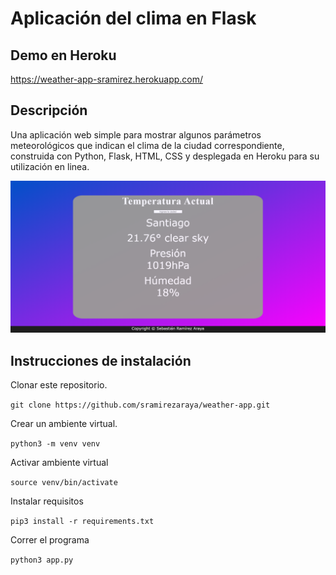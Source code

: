 # Aplicación del clima en Flask

## Demo en Heroku

https://weather-app-sramirez.herokuapp.com/

## Descripción 

Una aplicación web simple para mostrar algunos parámetros meteorológicos que indican el clima de la ciudad correspondiente, construida con Python, Flask, HTML, CSS y desplegada en Heroku para su utilización en linea. 

<img src="https://github.com/sramirezaraya/weather-app/blob/main/static/styles/ejemplo.PNG">

## Instrucciones de instalación

Clonar este repositorio. 

`git clone https://github.com/sramirezaraya/weather-app.git`

Crear un ambiente virtual.

`python3 -m venv venv`

Activar ambiente virtual

`source venv/bin/activate`

Instalar requisitos

`pip3 install -r requirements.txt`

Correr el programa

`python3 app.py`
